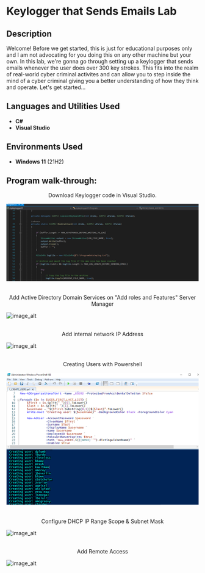 <h1>Keylogger that Sends Emails Lab</h1>



<h2>Description</h2>
Welcome!
Before we get started, this is just for educational purposes only and I am not advocating for you doing this on any other machine but your own. In this lab, we're gonna go through setting up a keylogger that sends emails whenever the user does over 300 key strokes. This fits into the realm of real-world cyber criminal activites and can allow you to step inside the mind of a cyber criminal giving you a better understanding of how they think and operate.  Let's get started... 
<br />


<h2>Languages and Utilities Used</h2>

- <b>C#</b> 
- <b>Visual Studio</b>

<h2>Environments Used </h2>

- <b>Windows 11</b> (21H2)

<h2>Program walk-through:</h2>

<p align="center">
 Download Keylogger code in Visual Studio.<br>
 
![image alt](https://github.com/Light89byte/KeyloggerEmail/blob/012f850791bd301cca539e57d1223200ead758e7/Keylog.png)
<br />
<br />

<p align="center">
Add Active Directory Domain Services on "Add roles and Features" Server Manager<br>
 
![image_alt](https://i.imgur.com/eSh1KO3.png)
<br />
<br />

<p align="center">
Add internal network IP Address<br>

![image_alt](https://i.imgur.com/itv77qO.png)
<br />
<br />

<p align="center">
 Creating Users with Powershell<br>
 
![image alt](https://github.com/Light89byte/ActiveDirectoryLab/blob/a279c24bf5eda9a0898d14e5cc318c989b0921df/Capture.PNG)
<br />
<br />

<p align="center">
 Configure DHCP IP Range Scope & Subnet Mask<br>
 
![image_alt](https://i.imgur.com/mHlzb4o.png)
<br />
<br />

<p align="center">
Add Remote Access<br>
 
![image_alt](https://i.imgur.com/wfGBzuy.png)
<br />
<br />


<!--
 ```diff
- text in red
+ text in green
! text in orange
# text in gray
@@ text in purple (and bold)@@
```
--!>



